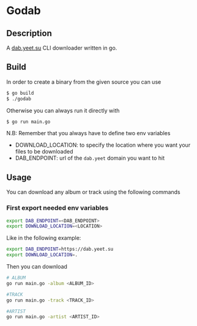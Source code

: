 # Godab

## Description

A [dab.yeet.su](https://dab.yeet.su) CLI downloader written in go.

## Build

In order to create a binary from the given source you can use

```sh
$ go build
$ ./godab
```

Otherwise you can always run it directly with

```sh
$ go run main.go
```

N.B: Remember that you always have to define two env variables
- DOWNLOAD_LOCATION: to specify the location where you want your files to be downloaded
- DAB_ENDPOINT: url of the `dab.yeet` domain you want to hit

## Usage

You can download any album or track using the following commands

### First export needed env variables

```sh
export DAB_ENDPOINT=<DAB_ENDPOINT> 
export DOWNLOAD_LOCATION=<LOCATION>
```

Like in the following example:
```sh
export DAB_ENDPOINT=https://dab.yeet.su
export DOWNLOAD_LOCATION=.
```

Then you can download

```sh
# ALBUM
go run main.go -album <ALBUM_ID>

#TRACK
go run main.go -track <TRACK_ID>

#ARTIST
go run main.go -artist <ARTIST_ID>
